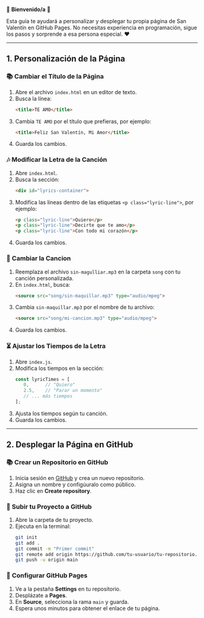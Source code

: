 
🌟 **Bienvenido/a** 🌟

Esta guía te ayudará a personalizar y desplegar tu propia página de San Valentín en GitHub Pages. No necesitas experiencia en programación, sigue los pasos y sorprende a esa persona especial. ❤️

---

## 1. Personalización de la Página

### 📚 Cambiar el Título de la Página

1. Abre el archivo `index.html` en un editor de texto.
2. Busca la línea:
   ```html
   <title>TE AMO</title>
   ```
3. Cambia `TE AMO` por el título que prefieras, por ejemplo:
   ```html
   <title>Feliz San Valentín, Mi Amor</title>
   ```
4. Guarda los cambios.

### 🎶 Modificar la Letra de la Canción

1. Abre `index.html`.
2. Busca la sección:
   ```html
   <div id="lyrics-container">
   ```
3. Modifica las líneas dentro de las etiquetas `<p class="lyric-line">`, por ejemplo:
   ```html
   <p class="lyric-line">Quiero</p>
   <p class="lyric-line">Decirte que te amo</p>
   <p class="lyric-line">Con todo mi corazón</p>
   ```
4. Guarda los cambios.

### 🎵 Cambiar la Cancion

1. Reemplaza el archivo `sin-magulliar.mp3` en la carpeta `song` con tu canción personalizada.
2. En `index.html`, busca:
   ```html
   <source src="song/sin-maquillar.mp3" type="audio/mpeg">
   ```
3. Cambia `sin-maquillar.mp3` por el nombre de tu archivo:
   ```html
   <source src="song/mi-cancion.mp3" type="audio/mpeg">
   ```
4. Guarda los cambios.

### ⏳ Ajustar los Tiempos de la Letra

1. Abre `index.js`.
2. Modifica los tiempos en la sección:
   ```javascript
   const lyricTimes = [
      0,      // "Quiero"
      2.5,    // "Parar un momento"
      // ... más tiempos
   ];
   ```
3. Ajusta los tiempos según tu canción.
4. Guarda los cambios.

---

## 2. Desplegar la Página en GitHub

### 📚 Crear un Repositorio en GitHub

1. Inicia sesión en [GitHub](https://github.com/) y crea un nuevo repositorio.
2. Asigna un nombre y configúuralo como público.
3. Haz clic en **Create repository**.

### 💪 Subir tu Proyecto a GitHub

1. Abre la carpeta de tu proyecto.
2. Ejecuta en la terminal:
   ```bash
   git init
   git add .
   git commit -m "Primer commit"
   git remote add origin https://github.com/tu-usuario/tu-repositorio.git
   git push -u origin main
   ```

### 💌 Configurar GitHub Pages

1. Ve a la pestaña **Settings** en tu repositorio.
2. Desplázate a **Pages**.
3. En **Source**, selecciona la rama `main` y guarda.
4. Espera unos minutos para obtener el enlace de tu página.